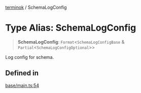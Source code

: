 [terminok](../README.md) / SchemaLogConfig

# Type Alias: SchemaLogConfig

> **SchemaLogConfig**: `Format`\<`SchemaLogConfigBase` & `Partial`\<`SchemaLogConfigOptional`\>\>

Log config for schema.

## Defined in

[base/main.ts:54](https://github.com/alpheustangs/terminok.js/blob/7461d553f32c23ceb880b8aec4d89b0bfe7368bb/package/src/base/main.ts#L54)
